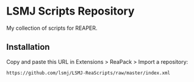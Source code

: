 # LSMJ Scripts Repository

My collection of scripts for REAPER.

## Installation

Copy and paste this URL in Extensions > ReaPack > Import a repository:

    https://github.com/lsmj/LSMJ-ReaScripts/raw/master/index.xml
